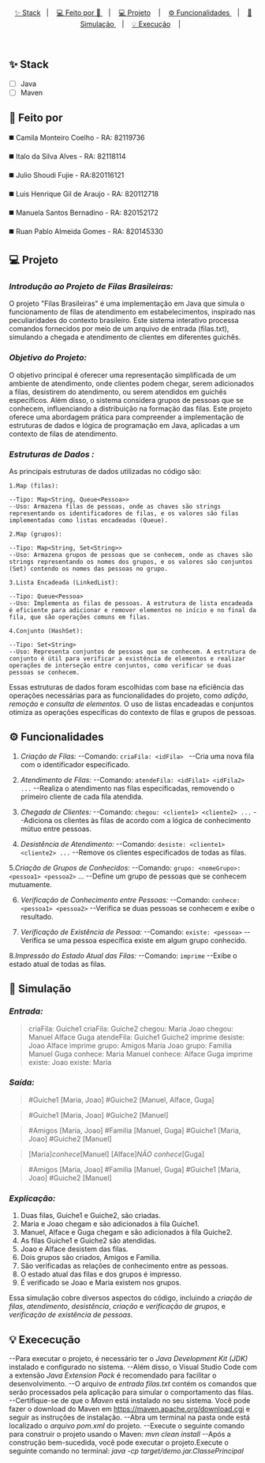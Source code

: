 <p align="center">
  <a href="#-stack">✨ Stack</a>&nbsp;&nbsp;&nbsp;|&nbsp;&nbsp;&nbsp;
  <a href="#feito por">💻 Feito por 🚀 </a> &nbsp;&nbsp;&nbsp;|&nbsp;&nbsp;&nbsp;
  <a href="#projeto">💻 Projeto</a> &nbsp;&nbsp;&nbsp;|&nbsp;&nbsp;&nbsp;
  <a href="#funcionalidades">⚙️ Funcionalidades </a> &nbsp;&nbsp;&nbsp;|&nbsp;&nbsp;&nbsp;
  <a href="#Simulação"> 🔁 Simulação </a> &nbsp;&nbsp;&nbsp;|&nbsp;&nbsp;&nbsp;
  <a href="#Excecução">💡 Execução</a> &nbsp;&nbsp;&nbsp;|&nbsp;&nbsp;&nbsp;
 

</p>

<br />

## ✨ Stack

- [ ] Java
- [ ] Maven 

## :rocket: Feito por
◼️ Camila Monteiro Coelho - RA: 82119736

◼️ Italo da Silva Alves - RA: 82118114

◼️ Julio Shoudi Fujie - RA:820116121

◼️ Luis Henrique Gil de Araujo - RA: 820112718

◼️ Manuela Santos Bernadino - RA: 820152172

◼️ Ruan Pablo Almeida Gomes - RA: 820145330

## 💻 Projeto

### *Introdução ao Projeto de Filas Brasileiras:*

O projeto "Filas Brasileiras" é uma implementação em Java que simula o funcionamento de filas de atendimento em estabelecimentos, inspirado nas peculiaridades do contexto brasileiro. Este sistema interativo processa comandos fornecidos por meio de um arquivo de entrada (filas.txt), simulando a chegada e atendimento de clientes em diferentes guichês.

### *Objetivo do Projeto:*

O objetivo principal é oferecer uma representação simplificada de um ambiente de atendimento, onde clientes podem chegar, serem adicionados a filas, desistirem do atendimento, ou serem atendidos em guichês específicos. Além disso, o sistema considera grupos de pessoas que se conhecem, influenciando a distribuição na formação das filas.
Este projeto oferece uma abordagem prática para compreender a implementação de estruturas de dados e lógica de programação em Java, aplicadas a um contexto de filas de atendimento.

### *Estruturas de Dados :*

As principais estruturas de dados utilizadas no código são:

    1.Map (filas):

    --Tipo: Map<String, Queue<Pessoa>>
    --Uso: Armazena filas de pessoas, onde as chaves são strings representando os identificadores de filas, e os valores são filas implementadas como listas encadeadas (Queue).

    2.Map (grupos):

    --Tipo: Map<String, Set<String>>
    --Uso: Armazena grupos de pessoas que se conhecem, onde as chaves são strings representando os nomes dos grupos, e os valores são conjuntos (Set) contendo os nomes das pessoas no grupo.

    3.Lista Encadeada (LinkedList):

    --Tipo: Queue<Pessoa>
    --Uso: Implementa as filas de pessoas. A estrutura de lista encadeada é eficiente para adicionar e remover elementos no início e no final da fila, que são operações comuns em filas.

    4.Conjunto (HashSet):

    --Tipo: Set<String>
    --Uso: Representa conjuntos de pessoas que se conhecem. A estrutura de conjunto é útil para verificar a existência de elementos e realizar operações de interseção entre conjuntos, como verificar se duas pessoas se conhecem.

Essas estruturas de dados foram escolhidas com base na eficiência das operações necessárias para as funcionalidades do projeto, como *adição*, *remoção* e *consulta de elementos*. 
O uso de listas encadeadas e conjuntos otimiza as operações específicas do contexto de filas e grupos de pessoas.

## ⚙️ Funcionalidades

1. *Criação de Filas:*
    --Comando:  `criaFila: <idFila> `
    --Cria uma nova fila com o identificador especificado.

2. *Atendimento de Filas:*
    --Comando: `atendeFila: <idFila1> <idFila2> ...`
    --Realiza o atendimento nas filas especificadas, removendo o primeiro cliente de cada fila atendida.

3. *Chegada de Clientes:*
    --Comando: `chegou: <cliente1> <cliente2> ...`
    --Adiciona os clientes às filas de acordo com a lógica de conhecimento mútuo entre pessoas.

4. *Desistência de Atendimento:*
    --Comando: `desiste: <cliente1> <cliente2> ...`
    --Remove os clientes especificados de todas as filas.

5.*Criação de Grupos de Conhecidos:*
    --Comando: `grupo: <nomeGrupo>: <pessoa1> <pessoa2>` ...
    --Define um grupo de pessoas que se conhecem mutuamente.

6. *Verificação de Conhecimento entre Pessoas:*
    --Comando: `conhece: <pessoa1> <pessoa2>`
    --Verifica se duas pessoas se conhecem e exibe o resultado.

7. *Verificação de Existência de Pessoa:*
    --Comando: `existe: <pessoa>`
    --Verifica se uma pessoa específica existe em algum grupo conhecido.

8.*Impressão do Estado Atual das Filas:*
    --Comando: `imprime`
    --Exibe o estado atual de todas as filas.

## 🔁 Simulação

### *Entrada:*
>criaFila: Guiche1
>criaFila: Guiche2
>chegou: Maria Joao
>chegou: Manuel Alface Guga
>atendeFila: Guiche1 Guiche2
>imprime
>desiste: Joao Alface
>imprime
>grupo: Amigos Maria Joao
>grupo: Familia Manuel Guga
>conhece: Maria Manuel
>conhece: Alface Guga
>imprime
>existe: Joao
>existe: Maria

### *Saída:*
>#Guiche1 [Maria, Joao]
>#Guiche2 [Manuel, Alface, Guga]

>#Guiche1 [Maria, Joao]
>#Guiche2 [Manuel]

>#Amigos [Maria, Joao] 
>#Familia [Manuel, Guga] 
>#Guiche1 [Maria, Joao]
>#Guiche2 [Manuel]

>[Maria]*conhece*[Manuel]
>[Alface]*NÃO conhece*[Guga]

>#Amigos [Maria, Joao] 
>#Familia [Manuel, Guga] 
>#Guiche1 [Maria, Joao]
>#Guiche2 [Manuel]

### *Explicação:*

1. Duas filas, Guiche1 e Guiche2, são criadas.
2. Maria e Joao chegam e são adicionados à fila Guiche1.
3. Manuel, Alface e Guga chegam e são adicionados à fila Guiche2.
4. As filas Guiche1 e Guiche2 são atendidas.
5. Joao e Alface desistem das filas.
6. Dois grupos são criados, Amigos e Familia.
7. São verificadas as relações de conhecimento entre as pessoas.
8. O estado atual das filas e dos grupos é impresso.
9. É verificado se Joao e Maria existem nos grupos.

Essa simulação cobre diversos aspectos do código, incluindo a *criação de filas*, *atendimento*, *desistência*, *criação* e *verificação de grupos*, e *verificação de existência de pessoas*.


 ## 💡 Exececução

--Para executar o projeto, é necessário ter o *Java Development Kit (JDK)* instalado e configurado no sistema. 
--Além disso, o Visual Studio Code com a extensão *Java Extension Pack* é recomendado para facilitar o desenvolvimento.
--O arquivo de *entrada filas.txt* contém os comandos que serão processados pela aplicação para simular o comportamento das filas.
--Certifique-se de que o *Maven* está instalado no seu sistema. Você pode fazer o download do Maven em https://maven.apache.org/download.cgi e seguir as instruções de instalação.
--Abra um terminal na pasta onde está localizado o *arquivo pom.xml* do  projeto.
--Execute o seguinte comando para construir o projeto usando o Maven: *mvn clean install*
--Após a construção bem-sucedida, você pode executar o projeto.Execute o seguinte comando no terminal: *java -cp target/demo.jar.ClassePrincipal*
